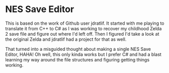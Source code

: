 # NES Save Editor

This is based on the work of Github user jdratlif.  It started with me playing to translate it 
from C++ to C# as I was working to recover my childhood Zelda 2 save file and figure out where I'd left off.
Then I figured I'd take a look at the original Zelda and jdratlif had a project for that as well.

That turned into a misguided thought about making a single NES Save Editor, HAHA! Oh well, this only kinda works
but I prefer C# and had a blast learning my way around the file structures and figuring getting things working.